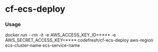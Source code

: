 
# cf-ecs-deploy

### Usage

docker run --rm -it -e AWS_ACCESS_KEY_ID=**** -e AWS_SECRET_ACCESS_KEY=**** codefresh/cf-ecs-deploy aws-region ecs-cluster-name ecs-service-name
